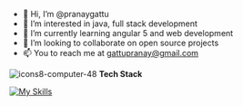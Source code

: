 - 👋 Hi, I’m @pranaygattu
- 👀 I’m interested in java, full stack development
- 🌱 I’m currently learning angular 5 and web development
- 💞️ I’m looking to collaborate on open source projects
- 📫 You to reach me at gattupranay@gmail.com

<!---
pranaygattu/pranaygattu is a ✨ special ✨ repository because its `README.md` (this file) appears on your GitHub profile.
You can click the Preview link to take a look at your changes.
--->

![icons8-computer-48](https://github.com/pranaygattu/pranaygattu/assets/36306050/99282599-27bf-49d3-aed5-35aece6977e2) ******Tech Stack******

[![My Skills](https://skillicons.dev/icons?i=js,html,css,java,typescript,spring,php,aws,react,angular)](https://skillicons.dev)

